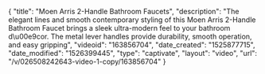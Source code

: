 {
    "title": "Moen Arris 2-Handle Bathroom Faucets",
    "description": "The elegant lines and smooth contemporary styling of this Moen Arris 2-Handle Bathroom Faucet brings a sleek ultra-modern feel to your bathroom d\u00e9cor. The metal lever handles provide durability, smooth operation, and easy gripping",
    "videoid": "163856704",
    "date_created": "1525877715",
    "date_modified": "1526399445",
    "type": "captivate",
    "layout": "video",
    "url": "\/v\/026508242643-video-1-copy\/163856704"
}